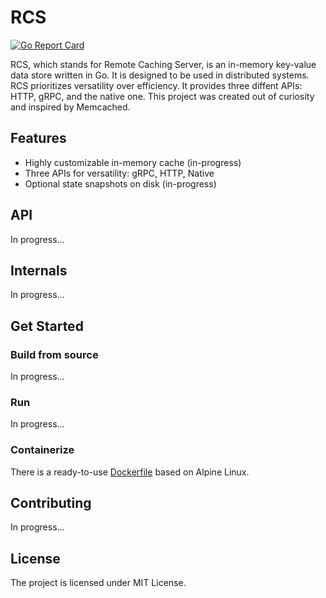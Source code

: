 # RCS

[![Go Report Card](https://goreportcard.com/badge/github.com/nmezhenskyi/rcs)](https://goreportcard.com/report/github.com/nmezhenskyi/rcs)

RCS, which stands for Remote Caching Server, is an in-memory key-value data store written in Go.
It is designed to be used in distributed systems. RCS prioritizes versatility over efficiency.
It provides three diffent APIs: HTTP, gRPC, and the native one. This project was created
out of curiosity and inspired by Memcached.

## Features

- Highly customizable in-memory cache (in-progress)
- Three APIs for versatility: gRPC, HTTP, Native
- Optional state snapshots on disk (in-progress)

## API

In progress...

## Internals

In progress...

## Get Started

### Build from source

In progress...

### Run

In progress...

### Containerize

There is a ready-to-use [Dockerfile](https://github.com/nmezhenskyi/rcs/blob/main/Dockerfile) based
on Alpine Linux.

## Contributing

In progress...

## License

The project is licensed under MIT License.
